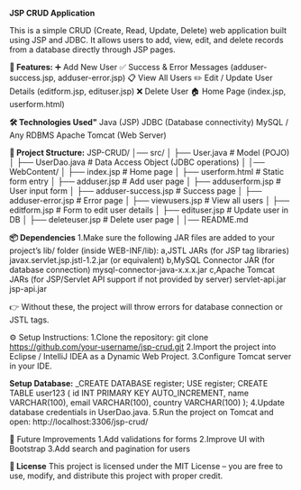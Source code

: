 **JSP CRUD Application**

This is a simple CRUD (Create, Read, Update, Delete) web application built using JSP and JDBC.
It allows users to add, view, edit, and delete records from a database directly through JSP pages.


**🚀 Features:**
➕ Add New User
✅ Success & Error Messages (adduser-success.jsp, adduser-error.jsp)
📋 View All Users
✏️ Edit / Update User Details (editform.jsp, edituser.jsp)
❌ Delete User
🏠 Home Page (index.jsp, userform.html)

**🛠️ Technologies Used"**
Java (JSP)
JDBC (Database connectivity)
MySQL / Any RDBMS
Apache Tomcat (Web Server)

**📂 Project Structure:**
JSP-CRUD/
│── src/
│   ├── User.java            # Model (POJO)
│   ├── UserDao.java         # Data Access Object (JDBC operations)
│
│── WebContent/
│   ├── index.jsp            # Home page
│   ├── userform.html        # Static form entry
│   ├── adduser.jsp          # Add user page
│   ├── adduserform.jsp      # User input form
│   ├── adduser-success.jsp  # Success page
│   ├── adduser-error.jsp    # Error page
│   ├── viewusers.jsp        # View all users
│   ├── editform.jsp         # Form to edit user details
│   ├── edituser.jsp         # Update user in DB
│   ├── deleteuser.jsp       # Delete user page
│
│── README.md

**📦 Dependencies**
1.Make sure the following JAR files are added to your project’s lib/ folder (inside WEB-INF/lib):
a,JSTL JARs (for JSP tag libraries)
    javax.servlet.jsp.jstl-1.2.jar (or equivalent)
b,MySQL Connector JAR (for database connection)
     mysql-connector-java-x.x.x.jar
c,Apache Tomcat JARs (for JSP/Servlet API support if not provided by server)
    servlet-api.jar
    jsp-api.jar

👉 Without these, the project will throw errors for database connection or JSTL tags.

⚙️ Setup Instructions:
1.Clone the repository:
    git clone https://github.com/your-username/jsp-crud.git
2.Import the project into Eclipse / IntelliJ IDEA as a Dynamic Web Project.
3.Configure Tomcat server in your IDE.

**Setup Database:**
_CREATE DATABASE register;
USE register;
CREATE TABLE user123 (
    id INT PRIMARY KEY AUTO_INCREMENT,
    name VARCHAR(100),
    email VARCHAR(100),
    country VARCHAR(100)
);
4.Update database credentials in UserDao.java.
5.Run the project on Tomcat and open:
      http://localhost:3306/jsp-crud/


🔮 Future Improvements
1.Add validations for forms
2.Improve UI with Bootstrap
3.Add search and pagination for users

**📜 License**
This project is licensed under the MIT License – you are free to use, modify, and distribute this project with proper credit.
